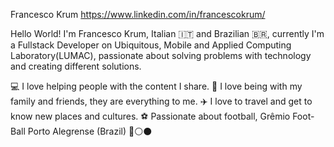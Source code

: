 Francesco Krum
https://www.linkedin.com/in/francescokrum/

Hello World! 
I'm Francesco Krum, Italian 🇮🇹 and Brazilian 🇧🇷, currently I'm a Fullstack Developer on Ubiquitous, Mobile and Applied Computing Laboratory(LUMAC), passionate about solving problems with technology and creating different solutions.

💻 I love helping people with the content I share.
🏡 I love being with my family and friends, they are everything to me.
✈️ I love to travel and get to know new places and cultures.
⚽ Passionate about football, Grêmio Foot-Ball Porto Alegrense (Brazil) 🔵⚪️⚫️
